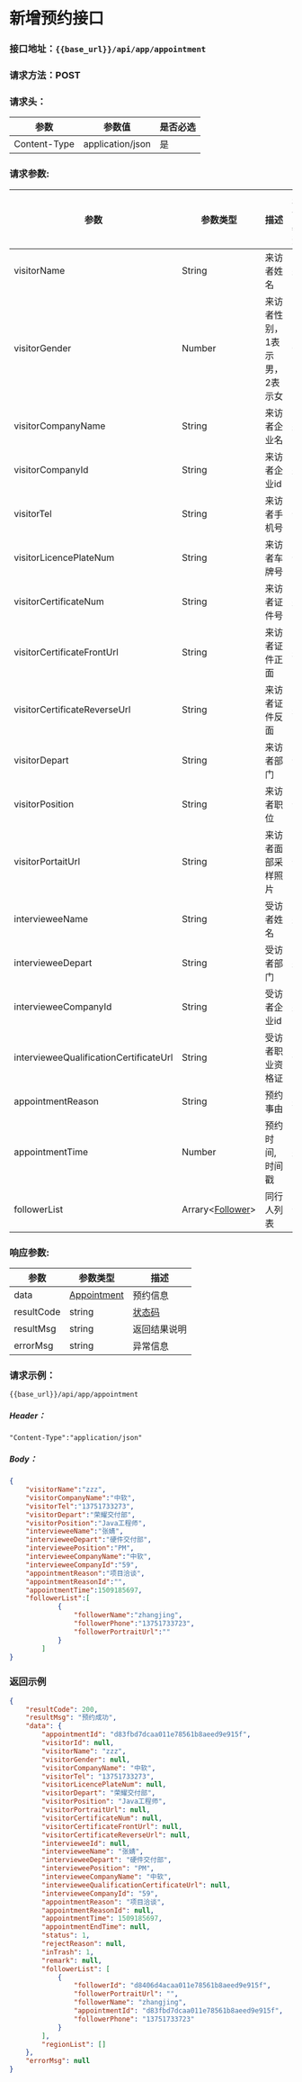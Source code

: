 # 新增预约接口

### 接口地址：`{{base_url}}/api/app/appointment`

### 请求方法：POST

### 请求头：

| 参数 | 参数值 | 是否必选 |
| --- | --- | --- |
| Content-Type | application/json | 是 |

### 请求参数:

| 参数 | 参数类型 | 描述 | 是否必选 |
| --- | --- | --- | --- |
| visitorName | String | 来访者姓名 | 是 |
| visitorGender | Number | 来访者性别，1表示男，2表示女 | 否 |
| visitorCompanyName | String | 来访者企业名 | 是 |
| visitorCompanyId | String | 来访者企业id | 是 |
| visitorTel | String | 来访者手机号 | 否 |
| visitorLicencePlateNum | String | 来访者车牌号 | 否 |
| visitorCertificateNum | String | 来访者证件号 | 是 |
| visitorCertificateFrontUrl | String | 来访者证件正面 | 是 |
| visitorCertificateReverseUrl | String | 来访者证件反面 | 是 |
| visitorDepart | String | 来访者部门 | 否 |
| visitorPosition | String | 来访者职位 | 否 |
| visitorPortaitUrl | String | 来访者面部采样照片 | 否 |
| intervieweeName | String | 受访者姓名 | 是 |
| intervieweeDepart | String | 受访者部门 | 是 |
| intervieweeCompanyId | String | 受访者企业id | 是 |
| intervieweeQualificationCertificateUrl | String | 受访者职业资格证 | 否 |
| appointmentReason | String | 预约事由 | 是 |
| appointmentTime | Number | 预约时间,时间戳 | 是 |
| followerList | Arrary&lt;[Follower](/data-struct/data-struct.md#follower参数说明)&gt; | 同行人列表 | 否 |

### 响应参数:

| 参数 | 参数类型 | 描述 |
| --- | --- | --- |
| data | [Appointment](/data-struct/data-struct.md/#appointment参数说明) | 预约信息 |
| resultCode | string | [状态码](/data-struct/code.md) |
| resultMsg | string | 返回结果说明 |
| errorMsg | string | 异常信息 |

### 请求示例：

```
{{base_url}}/api/app/appointment
```

##### Header：

```
"Content-Type":"application/json"
```

##### Body：

```json
{
    "visitorName":"zzz",
    "visitorCompanyName":"中软",
    "visitorTel":"13751733273",
    "visitorDepart":"荣耀交付部",
    "visitorPosition":"Java工程师",
    "intervieweeName":"张婧",
    "intervieweeDepart":"硬件交付部",
    "intervieweePosition":"PM",
    "intervieweeCompanyName":"中软",
    "intervieweeCompanyId":"59",
    "appointmentReason":"项目洽谈",
    "appointmentReasonId":"",
    "appointmentTime":1509185697,
    "followerList":[
            {
                "followerName":"zhangjing",
                "followerPhone":"13751733723",
                "followerPortraitUrl":""
            }
        ]
}
```

### 返回示例

```json
{
    "resultCode": 200,
    "resultMsg": "预约成功",
    "data": {
        "appointmentId": "d83fbd7dcaa011e78561b8aeed9e915f",
        "visitorId": null,
        "visitorName": "zzz",
        "visitorGender": null,
        "visitorCompanyName": "中软",
        "visitorTel": "13751733273",
        "visitorLicencePlateNum": null,
        "visitorDepart": "荣耀交付部",
        "visitorPosition": "Java工程师",
        "visitorPortraitUrl": null,
        "visitorCertificateNum": null,
        "visitorCertificateFrontUrl": null,
        "visitorCertificateReverseUrl": null,
        "intervieweeId": null,
        "intervieweeName": "张婧",
        "intervieweeDepart": "硬件交付部",
        "intervieweePosition": "PM",
        "intervieweeCompanyName": "中软",
        "intervieweeQualificationCertificateUrl": null,
        "intervieweeCompanyId": "59",
        "appointmentReason": "项目洽谈",
        "appointmentReasonId": null,
        "appointmentTime": 1509185697,
        "appointmentEndTime": null,
        "status": 1,
        "rejectReason": null,
        "inTrash": 1,
        "remark": null,
        "followerList": [
            {
                "followerId": "d8406d4acaa011e78561b8aeed9e915f",
                "followerPortraitUrl": "",
                "followerName": "zhangjing",
                "appointmentId": "d83fbd7dcaa011e78561b8aeed9e915f",
                "followerPhone": "13751733723"
            }
        ],
        "regionList": []
    },
    "errorMsg": null
}
```



